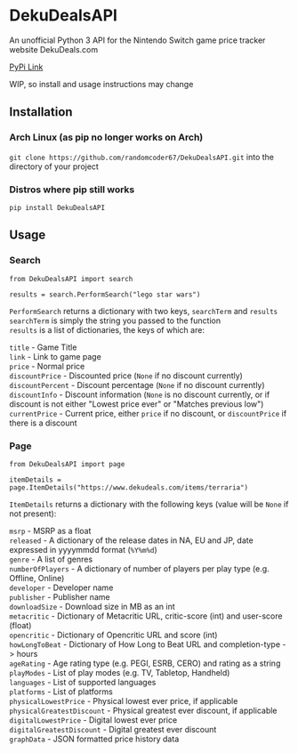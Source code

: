 # DekuDealsAPI

An unofficial Python 3 API for the Nintendo Switch game price tracker website DekuDeals.com

[PyPi Link](https://pypi.org/project/DekuDealsAPI/0.1/)

WIP, so install and usage instructions may change

## Installation 

### Arch Linux (as pip no longer works on Arch)

`git clone https://github.com/randomcoder67/DekuDealsAPI.git` into the directory of your project

### Distros where pip still works

`pip install DekuDealsAPI`

## Usage

### Search

``` python3
from DekuDealsAPI import search

results = search.PerformSearch("lego star wars")
```

`PerformSearch` returns a dictionary with two keys, `searchTerm` and `results`  
`searchTerm` is simply the string you passed to the function  
`results` is a list of dictionaries, the keys of which are:

`title` - Game Title  
`link` - Link to game page  
`price` - Normal price  
`discountPrice` - Discounted price (`None` if no discount currently)  
`discountPercent` - Discount percentage (`None` if no discount currently)  
`discountInfo` - Discount information (`None` is no discount currently, or if discount is not either "Lowest price ever" or "Matches previous low")  
`currentPrice` - Current price, either `price` if no discount, or `discountPrice` if there is a discount

### Page

``` python3
from DekuDealsAPI import page

itemDetails = page.ItemDetails("https://www.dekudeals.com/items/terraria")
```

`ItemDetails` returns a dictionary with the following keys (value will be `None` if not present):

`msrp` - MSRP as a float  
`released` - A dictionary of the release dates in NA, EU and JP, date expressed in yyyymmdd format (`%Y%m%d`)  
`genre` - A list of genres  
`numberOfPlayers` - A dictionary of number of players per play type (e.g. Offline, Online)  
`developer` - Developer name  
`publisher` - Publisher name  
`downloadSize` - Download size in MB as an int  
`metacritic` - Dictionary of Metacritic URL, critic-score (int) and user-score (float)  
`opencritic` - Dictionary of Opencritic URL and score (int)  
`howLongToBeat` - Dictionary of How Long to Beat URL and completion-type -> hours  
`ageRating` - Age rating type (e.g. PEGI, ESRB, CERO) and rating as a string  
`playModes` - List of play modes (e.g. TV, Tabletop, Handheld)  
`languages` - List of supported languages  
`platforms` - List of platforms  
`physicalLowestPrice` - Physical lowest ever price, if applicable  
`physicalGreatestDiscount` - Physical greatest ever discount, if applicable  
`digitalLowestPrice` - Digital lowest ever price  
`digitalGreatestDiscount` - Digital greatest ever discount  
`graphData` - JSON formatted price history data
